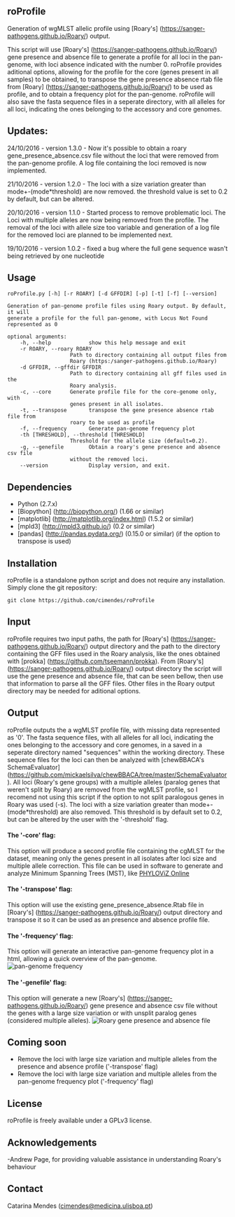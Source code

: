 ## roProfile ##

Generation of wgMLST allelic profile using [Roary's] (https://sanger-pathogens.github.io/Roary/) output.

This script will use [Roary's] (https://sanger-pathogens.github.io/Roary/) gene presence and absence file to generate a profile for all loci in the pan-genome, with loci absence indicated with the number 0. 
roProfile provides aditional options, allowing for the profile for the core (genes present in all samples) to be obtained, to transpose the gene presence absence rtab file from [Roary] (https://sanger-pathogens.github.io/Roary/) to be used as profile, and to obtain a frequency plot for the pan-genome.
roProfile will also save the fasta sequence files in a seperate directory, with all alleles for all loci, indicating the ones belonging to the accessory and core genomes.

## Updates:

24/10/2016 - version 1.3.0 - Now it's possible to obtain a roary gene_presence_absence.csv file without the loci that were removed from the pan-genome profile. A log file containing the loci removed is now implemented.

21/10/2016 - version 1.2.0 - The loci with a size variation greater than mode+-(mode*threshold) are now removed. the threshold value is set to 0.2 by default, but can be altered. 

20/10/2016 - version 1.1.0 - Started process to remove problematic loci. The Loci with multiple alleles are now being removed from the profile. The removal of the loci with allele size too variable and generation of a log file for the removed loci are planned to be implemented next.

19/10/2016 - version 1.0.2 - fixed a bug where the full gene sequence wasn't being retrieved by one nucleotide

## Usage
    roProfile.py [-h] [-r ROARY] [-d GFFDIR] [-p] [-t] [-f] [--version]

    Generation of pan-genome profile files using Roary output. By default, it will
    generate a profile for the full pan-genome, with Locus Not Found represented as 0

    optional arguments:
        -h, --help            show this help message and exit
        -r ROARY, --roary ROARY
                        Path to directory containing all output files from
                        Roary (https:/sanger-pathogens.github.io/Roary)
        -d GFFDIR, --gffdir GFFDIR
                        Path to directory containing all gff files used in the
                        Roary analysis.
        -c, --core      Generate profile file for the core-genome only, with
                        genes present in all isolates.
        -t, --transpose       transpose the gene presence absence rtab file from
                        roary to be used as profile
        -f, --frequency       Generate pan-genome frequency plot
        -th [THRESHOLD], --threshold [THRESHOLD]
                        Threshold for the allele size (default=0.2).
        -g, --genefile        Obtain a roary's gene presence and absence csv file
                        without the removed loci.
        --version             Display version, and exit.

## Dependencies

- Python (2.7.x)
- [Biopython] (http://biopython.org/) (1.66 or similar)
- [matplotlib] (http://matplotlib.org/index.html) (1.5.2 or similar)
- [mpld3] (http://mpld3.github.io/) (0.2 or similar)
- [pandas] (http://pandas.pydata.org/) (0.15.0 or similar) (if the option to transpose is used)

## Installation

roProfile is a standalone python script and does not require any installation. Simply clone the git repository:

    git clone https://github.com/cimendes/roProfile

## Input
roProfile  requires two input paths, the path for [Roary's] (https://sanger-pathogens.github.io/Roary/) output directory and the path to the directory containing the GFF files used in the Roary analysis, like the ones obtained with [prokka] (https://github.com/tseemann/prokka). 
From [Roary's] (https://sanger-pathogens.github.io/Roary/) output directory the script will use the gene presence and absence file, that can be seen bellow, then use that information to parse all the GFF files. Other files in the Roary output directory may be needed for aditional options. 

## Output
roProfile outputs the a wgMLST profile file, with missing data represented as '0'. The fasta sequence files, with all alleles for all loci, indicating the ones belonging to the accessory and core genomes, in a saved in a seperate directory named "sequences" within the working directory. These sequence files for the loci can then be analyzed with [chewBBACA's SchemaEvaluator] (https://github.com/mickaelsilva/chewBBACA/tree/master/SchemaEvaluator).
All loci (Roary's gene groups) with a multiple alleles (paralog genes that weren't split by Roary) are removed from the wgMLST profile, so I recomend not using this script if the option to not split paralogous genes in Roary was used (-s). The loci with a size variation greater than mode+-(mode*threshold) are also removed. This threshold is by default set to 0.2, but can be altered by the user with the '-threshold' flag.

#### The '-core' flag:
This option will produce a second profile file containing the cgMLST for the dataset, meaning only the genes present in all isolates after loci size and multiple allele correction. This file can be used in software to generate and analyze Minimum Spanning Trees (MST), like [PHYLOViZ Online](https://online.phyloviz.net/index)

#### The '-transpose' flag:
This option will use the existing gene_presence_absence.Rtab file in [Roary's] (https://sanger-pathogens.github.io/Roary/) output directory and transpose it so it can be used as an presence and absence profile file. 

#### The '-frequency' flag:
This option will generate an interactive pan-genome frequency plot in a html, allowing a quick overview of the pan-genome.
![pan-genome frequency](https://cloud.githubusercontent.com/assets/15690332/19932061/97ed2354-a106-11e6-8ddd-1f693d31e6b4.png)

#### The '-genefile' flag:
This option will generate a new [Roary's] (https://sanger-pathogens.github.io/Roary/) gene presence and absence csv file without the genes with a large size variation or with unsplit paralog genes (considered multiple alleles). 
![Roary gene presence and absence file](http://sanger-pathogens.github.io/Roary/images/gene_presence_and_absence.png)

## Coming soon
- Remove the loci with large size variation and multiple alleles from the presence and absence profile ('-transpose' flag)
- Remove the loci with large size variation and multiple alleles from the pan-genome frequency plot ('-frequency' flag)

## License
roProfile is freely available under a GPLv3 license.

## Acknowledgements
-Andrew Page, for providing valuable assistance in understanding Roary's behaviour

## Contact
Catarina Mendes (cimendes@medicina.ulisboa.pt)

